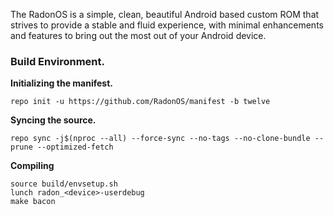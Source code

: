 The RadonOS is a simple, clean, beautiful Android based custom ROM that strives to provide a stable and fluid experience, with minimal enhancements and features to bring out the most out of your Android device.

### Build Environment.
**Initializing the manifest.**
```
repo init -u https://github.com/RadonOS/manifest -b twelve
```

**Syncing the source.**

```
repo sync -j$(nproc --all) --force-sync --no-tags --no-clone-bundle --prune --optimized-fetch
```

**Compiling**
```
source build/envsetup.sh
lunch radon_<device>-userdebug
make bacon
```

